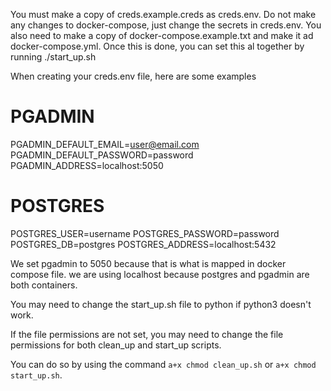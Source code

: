 You must make a copy of creds.example.creds as creds.env.
Do not make any changes to docker-compose, just change the secrets in creds.env.
You also need to make a copy of docker-compose.example.txt and make it ad docker-compose.yml.
Once this is done, you can set this al together by running ./start_up.sh

When creating your creds.env file, here are some examples

# PGADMIN
PGADMIN_DEFAULT_EMAIL=user@email.com
PGADMIN_DEFAULT_PASSWORD=password
PGADMIN_ADDRESS=localhost:5050

# POSTGRES
POSTGRES_USER=username
POSTGRES_PASSWORD=password
POSTGRES_DB=postgres
POSTGRES_ADDRESS=localhost:5432

We set pgadmin to 5050 because that is what is mapped in docker compose file.
we are using localhost because postgres and pgadmin are both containers.

You may need to change the start_up.sh file to python if python3 doesn't work.

If the file permissions are not set, you may need to change the file permissions for both clean_up and start_up scripts.

You can do so by using the command `a+x chmod clean_up.sh` or `a+x chmod start_up.sh`.
